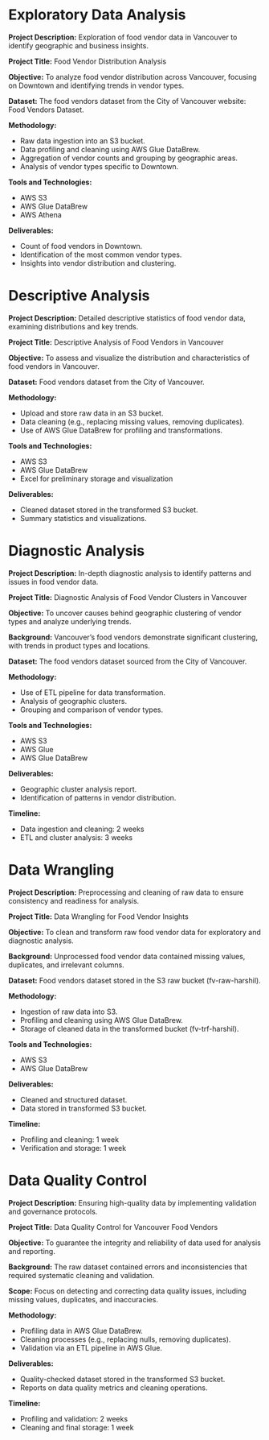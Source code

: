 # Exploratory Data Analysis

**Project Description:**
Exploration of food vendor data in Vancouver to identify geographic and business insights.

**Project Title:**
Food Vendor Distribution Analysis

**Objective:**
To analyze food vendor distribution across Vancouver, focusing on Downtown and identifying trends in vendor types.

**Dataset:**
The food vendors dataset from the City of Vancouver website: Food Vendors Dataset.

**Methodology:**
- Raw data ingestion into an S3 bucket.
- Data profiling and cleaning using AWS Glue DataBrew.
- Aggregation of vendor counts and grouping by geographic areas.
- Analysis of vendor types specific to Downtown.

**Tools and Technologies:**
- AWS S3
- AWS Glue DataBrew
- AWS Athena

**Deliverables:**
- Count of food vendors in Downtown.
- Identification of the most common vendor types.
- Insights into vendor distribution and clustering.

# Descriptive Analysis

**Project Description:**
Detailed descriptive statistics of food vendor data, examining distributions and key trends.

**Project Title:**
Descriptive Analysis of Food Vendors in Vancouver

**Objective:**
To assess and visualize the distribution and characteristics of food vendors in Vancouver.

**Dataset:**
Food vendors dataset from the City of Vancouver.

**Methodology:**

- Upload and store raw data in an S3 bucket.
- Data cleaning (e.g., replacing missing values, removing duplicates).
- Use of AWS Glue DataBrew for profiling and transformations.

**Tools and Technologies:**
- AWS S3
- AWS Glue DataBrew
- Excel for preliminary storage and visualization

**Deliverables:**
- Cleaned dataset stored in the transformed S3 bucket.
- Summary statistics and visualizations.
  
# Diagnostic Analysis

**Project Description:**
In-depth diagnostic analysis to identify patterns and issues in food vendor data.

**Project Title:**
Diagnostic Analysis of Food Vendor Clusters in Vancouver

**Objective:**
To uncover causes behind geographic clustering of vendor types and analyze underlying trends.

**Background:**
Vancouver’s food vendors demonstrate significant clustering, with trends in product types and locations.

**Dataset:**
The food vendors dataset sourced from the City of Vancouver.

**Methodology:**
- Use of ETL pipeline for data transformation.
- Analysis of geographic clusters.
- Grouping and comparison of vendor types.

**Tools and Technologies:**
- AWS S3
- AWS Glue
- AWS Glue DataBrew

**Deliverables:**
- Geographic cluster analysis report.
- Identification of patterns in vendor distribution.

**Timeline:**
- Data ingestion and cleaning: 2 weeks
- ETL and cluster analysis: 3 weeks

# Data Wrangling

**Project Description:**
Preprocessing and cleaning of raw data to ensure consistency and readiness for analysis.

**Project Title:**
Data Wrangling for Food Vendor Insights

**Objective:**
To clean and transform raw food vendor data for exploratory and diagnostic analysis.

**Background:**
Unprocessed food vendor data contained missing values, duplicates, and irrelevant columns.

**Dataset:**
Food vendors dataset stored in the S3 raw bucket (fv-raw-harshil).

**Methodology:**
- Ingestion of raw data into S3.
- Profiling and cleaning using AWS Glue DataBrew.
- Storage of cleaned data in the transformed bucket (fv-trf-harshil).

**Tools and Technologies:**
- AWS S3
- AWS Glue DataBrew

**Deliverables:**
- Cleaned and structured dataset.
- Data stored in transformed S3 bucket.

**Timeline:**
- Profiling and cleaning: 1 week
- Verification and storage: 1 week

# Data Quality Control

**Project Description:**
Ensuring high-quality data by implementing validation and governance protocols.

**Project Title:**
Data Quality Control for Vancouver Food Vendors

**Objective:**
To guarantee the integrity and reliability of data used for analysis and reporting.

**Background:**
The raw dataset contained errors and inconsistencies that required systematic cleaning and validation.

**Scope:**
Focus on detecting and correcting data quality issues, including missing values, duplicates, and inaccuracies.

**Methodology:**
- Profiling data in AWS Glue DataBrew.
- Cleaning processes (e.g., replacing nulls, removing duplicates).
- Validation via an ETL pipeline in AWS Glue.

**Deliverables:**
- Quality-checked dataset stored in the transformed S3 bucket.
- Reports on data quality metrics and cleaning operations.

**Timeline:**
- Profiling and validation: 2 weeks
- Cleaning and final storage: 1 week
